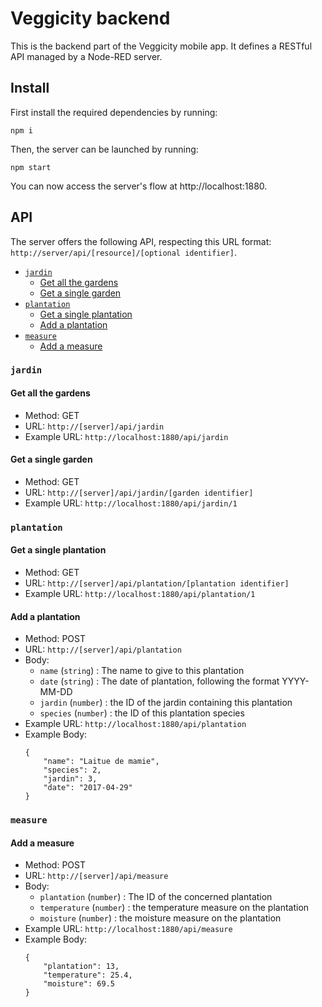 # Veggicity backend

This is the backend part of the Veggicity mobile app. It defines a RESTful API managed by a Node-RED server.

## Install

First install the required dependencies by running:

    npm i

Then, the server can be launched by running:

    npm start

You can now access the server's flow at http://localhost:1880.

## API

The server offers the following API, respecting this URL format: `http://server/api/[resource]/[optional identifier]`.

- [`jardin`](#jardin)
    * [Get all the gardens](#get-all-the-gardens)
    * [Get a single garden](#get-a-single-garden)
- [`plantation`](#plantation)
    * [Get a single plantation](#get-a-single-plantation)
    * [Add a plantation](#add-a-plantation)
- [`measure`](#measure)
    * [Add a measure](#add-a-measure)

### `jardin`

#### Get all the gardens

- Method: GET
- URL: `http://[server]/api/jardin`
- Example URL: `http://localhost:1880/api/jardin`

#### Get a single garden

- Method: GET
- URL: `http://[server]/api/jardin/[garden identifier]`
- Example URL: `http://localhost:1880/api/jardin/1`


### `plantation`

#### Get a single plantation

- Method: GET
- URL: `http://[server]/api/plantation/[plantation identifier]`
- Example URL: `http://localhost:1880/api/plantation/1`

#### Add a plantation

- Method: POST
- URL: `http://[server]/api/plantation`
- Body:
    - `name` (`string`) : The name to give to this plantation
    - `date` (`string`) : The date of plantation, following the format YYYY-MM-DD
    - `jardin` (`number`) : the ID of the jardin containing this plantation
    - `species` (`number`) : the ID of this plantation species
- Example URL: `http://localhost:1880/api/plantation`
- Example Body:
    ```
    {
        "name": "Laitue de mamie",
        "species": 2,
        "jardin": 3,
        "date": "2017-04-29"
    }
    ```

### `measure`

#### Add a measure

- Method: POST
- URL: `http://[server]/api/measure`
- Body:
    - `plantation` (`number`) : The ID of the concerned plantation
    - `temperature` (`number`) : the temperature measure on the plantation
    - `moisture` (`number`) : the moisture measure on the plantation
- Example URL: `http://localhost:1880/api/measure`
- Example Body:
    ```
    {
        "plantation": 13,
        "temperature": 25.4,
        "moisture": 69.5
    }
    ```

